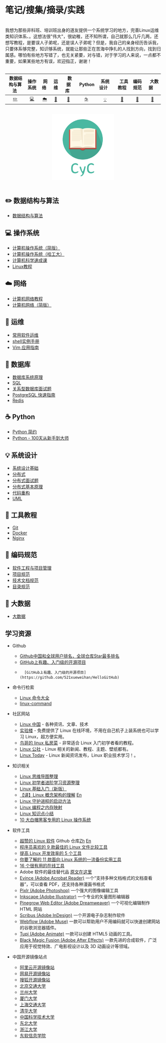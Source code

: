 笔记/搜集/摘录/实践
===================

<br>我想为那些非科班、培训班出身的道友提供一个系统学习的地方，完善Linux运维类知识体系、。这想法很"伟大"，很幼稚，还不知所谓，自己就那么几斤几两，还想写教程，是要误人子弟呢，还是误人子弟呢？但是，我自己的亲身经历告诉我，只要体系够完整，知识够系统，就能让那些正在苦海中挣扎的人找到方向，找到归属感。哪怕有些地方写错了，也无关紧要，对与错，对于学习的人来说，一点都不重要，如果某些地方有误，欢迎指正，谢谢！<br><br>

| &nbsp;数据结构与算法&nbsp; | 操作系统                         | &nbsp;网络&nbsp;       | 运维                   | &nbsp;&nbsp;数据库&nbsp;&nbsp;       | &nbsp;Python               | 系统设计&nbsp;&nbsp;&nbsp; | &nbsp;&nbsp;&nbsp;工具教程   | 编码规范                             | &nbsp;&nbsp;&nbsp;大数据&nbsp;&nbsp;&nbsp; |
|:--------------------------:|:--------------------------------:|:----------------------:|:----------------------:|:------------------------------------:|:--------------------------:|:--------------------------:|:----------------------------:|:------------------------------------:|:------------------------------------------:|
| [:pencil2:](#pencil2-算法) | [:computer:](#computer-操作系统) | [:cloud:](#cloud-网络) | [:art:](#art-面向对象) | [:floppy_disk:](#floppy_disk-数据库) | [:coffee:](#coffee-python) |  [:bulb:](#bulb-系统设计)  | [:wrench:](#wrench-工具教程) | [:watermelon:](#watermelon-编码规范) |           [:memo:](#memo-大数据)           |

<br>

<div align="center">
    <img src="https://github.com/CyC2018/CS-Notes/raw/master/assets/LogoMakr_0zpEzN.png" width="200px">
</div>

<br>

:pencil2: 数据结构与算法
------------------------

-	[数据结构与算法](/算法数据结构/README.md)

:computer: 操作系统
-------------------

-	[计算机操作系统（简版）](/Computer%20System（simple）/计算机操作系统%20-%20目录.md)
-	[计算机操作系统（哈工大）](/Computer%20System（哈工大）)
-	[计算机科学速成课](/Crash%20Course%20Computer%20Science/README.md)
-	[Linux教程](/Linux/README.md)

:cloud: 网络
------------

-	[计算机网络教程](/Network/network-guide.md)
-	[计算机网络（简版）](/Network/Computer-Network.md)

:art: 运维
----------

-	[常用软件运维](https://github.com/laoapoer2018/Note-tutorial/tree/master/DevOps)
-	[shell实例手册](/ops/shell实例手册.sh)
-	[Vim 应用指南](/ops/vim.md)

:floppy_disk: 数据库
--------------------

-	[数据库系统原理](/Date%20Base/docs/sql/sql-theory.md)
-	[SQL](/Date%20Base/docs/sql/sql-grammar.md)
-	[关系型数据库面试题](/Date%20Base/docs/sql/sql-interview.md)
-	[PostgreSQL 快速指南](/Date%20Base/docs/sql/postgresql.md)
-	[Redis](/Date%20Base/docs/nosql/redis/README.md)

:coffee: Python
---------------

-	[Python 简约](https://github.com/laoapoer2018/Note-tutorial/blob/master/ops/python.md)
-	[Python - 100天从新手到大师](https://github.com/laoapoer2018/Python-100-Days)

:bulb: 系统设计
---------------

-	[系统设计基础](https://github.com/donnemartin/system-design-primer/blob/master/README-zh-Hans.md)
-	[分布式](https://github.com/laoapoer2018/Note-tutorial/blob/master/Design/architecture/%E5%88%86%E5%B8%83%E5%BC%8F%E5%8E%9F%E7%90%86.md)
-	[分布式面试题](https://github.com/laoapoer2018/Note-tutorial/blob/master/Design/distributed/distributed-interview.md)
-	[分布式基本原理](https://github.com/laoapoer2018/Note-tutorial/blob/master/Design/distributed/distributed-base.md)
-	[代码重构](https://github.com/laoapoer2018/Note-tutorial/tree/master/Design/refactor)
-	[UML](https://github.com/laoapoer2018/Note-tutorial/blob/master/Design/UML.md)

:wrench: 工具教程
-----------------

-	[Git](/Service/git/README.md)
-	[Docker](/Service/docker-tutorial/README.md)
-	[Nginx](/Service/nginx-tutorial)

:watermelon: 编码规范
---------------------

-	[软件工程与项目管理](/Method/software-engineering.md)
-	[项目规范](/Method/project-style.md)
-	[技术文档规范](/Method/doc-style.md)
-	[目录规范](/Method/dir-style.md)

:memo: 大数据
-------------

-	[大数据](/Bigdata/README.md)

学习资源
--------

-	Github

	-	[Github中国和全球用户排名，全球仓库Star最多排名](https://github.com/jaywcjlove/github-rank)
	-	[GitHub上有趣、入门级的开源项目](https://github.com/521xueweihan/HelloGitHub)
	-       [GitHub上有趣、入门级的开源项目](https://github.com/521xueweihan/HelloGitHub)

-	命令行检索

	-	[Linux 命令大全](http://man.linuxde.net/)
	-	[linux-command](https://jaywcjlove.gitee.io/linux-command/)

-	社区网站

	-	[Linux 中国](https://linux.cn/) - 各种资讯、文章、技术
	-	[实验楼](https://www.shiyanlou.com/) - 免费提供了 Linux 在线环境，不用在自己机子上装系统也可以学习 Linux，超方便实用。
	-	[鸟哥的 linux 私房菜](http://linux.vbird.org/) - 非常适合 Linux 入门初学者看的教程。
	-	[Linux 公社](http://www.linuxidc.com/) - Linux 相关的新闻、教程、主题、壁纸都有。
	-	[Linux Today](http://www.linuxde.net) - Linux 新闻资讯发布，Linux 职业技术学习！。

-	知识相关

	-	[Linux 思维导图整理](http://www.jianshu.com/p/59f759207862)
	-	[Linux 初学者进阶学习资源整理](http://www.jianshu.com/p/fe2a790b41eb)
	-	[Linux 基础入门（新版）](https://www.shiyanlou.com/courses/1)
	-	[【译】Linux 概念架构的理解](http://www.jianshu.com/p/c5ae8f061cfe) [En](http://oss.org.cn/ossdocs/linux/kernel/a1/index.html)
	-	[Linux 守护进程的启动方法](http://www.ruanyifeng.com/blog/2016/02/linux-daemon.html)
	-	[Linux 编程之内存映射](https://www.shiyanlou.com/questions/2992)
	-	[Linux 知识点小结](https://blog.huachao.me/2016/1/Linux%E7%9F%A5%E8%AF%86%E7%82%B9%E5%B0%8F%E7%BB%93/)
	-	[10 大白帽黑客专用的 Linux 操作系统](https://linux.cn/article-6971-1.html)

-	软件工具

	-	[超赞的 Linux 软件](https://www.gitbook.com/book/alim0x/awesome-linux-software-zh_cn/details) Github 仓库[Zh](https://github.com/alim0x/Awesome-Linux-Software-zh_CN) [En](https://github.com/VoLuong/Awesome-Linux-Software)
	-	[程序员喜欢的 9 款最佳的 Linux 文件比较工具](http://os.51cto.com/art/201607/513796.htm)
	-	[提高 Linux 开发效率的 5 个工具](http://www.codeceo.com/article/5-linux-productivity-tools.html)
	-	[你要了解的 11 款面向 Linux 系统的一流备份实用工具](http://os.51cto.com/art/201603/508027.htm)
	-	[16 个很有用的在线工具](http://www.simlinux.com/archives/264.html)
	-	Adobe 软件的最佳替代品 [原文在这里](https://linux.cn/article-8928-1.html)
	-	[Evince (Adobe Acrobat Reader)](https://wiki.gnome.org/Apps/Evince) 一个“支持多种文档格式的文档查看器”，可以查看 PDF，还支持各种漫画书格式
	-	[Pixlr (Adobe Photoshop)](https://pixlr.com/) 一个强大的图像编辑工具
	-	[Inkscape (Adobe Illustrator)](https://inkscape.org/zh/) 一个专业的矢量图形编辑器
	-	[Pinegrow Web Editor (Adobe Dreamweaver)](https://pinegrow.com/) 一个可视化编辑制作 HTML 网站
	-	[Scribus (Adobe InDesign)](https://www.scribus.net/) 一个开源电子杂志制作软件
	-	[Webflow (Adobe Muse)](https://webflow.com/) 一款可以帮助用户不用编码就可以快速创建网站的谷歌浏览器插件。
	-	[Tupi (Adobe Animate)](http://www.maefloresta.com/portal/) 一款可以创建 HTML5 动画的工具。
	-	[Black Magic Fusion (Adobe After Effects)](https://www.blackmagicdesign.com) 一款先进的合成软件，广泛应用于视觉特效、广电影视设计以及 3D 动画设计等领域。

-	中国开源镜像站点

	-	[阿里云开源镜像站](http://mirrors.aliyun.com/)
	-	[网易开源镜像站](http://mirrors.163.com/)
	-	[搜狐开源镜像站](http://mirrors.sohu.com/)
	-	[北京交通大学](http://mirror.bjtu.edu.cn/)
	-	[兰州大学](http://mirror.lzu.edu.cn/)
	-	[厦门大学](http://mirrors.xmu.edu.cn/)
	-	[上海交通大学](http://ftp.sjtu.edu.cn/)
	-	[清华大学](http://mirrors.tuna.tsinghua.edu.cn/)
	-	[中国科学技术大学](http://mirrors.ustc.edu.cn/)
	-	[东北大学](http://mirror.neu.edu.cn/)
	-	[浙江大学](http://mirrors.zju.edu.cn/)
	-	[东软信息学院](http://mirrors.neusoft.edu.cn/)
